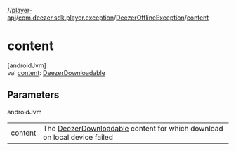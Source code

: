 //[player-api](../../../index.md)/[com.deezer.sdk.player.exception](../index.md)/[DeezerOfflineException](index.md)/[content](content.md)

# content

[androidJvm]\
val [content](content.md): [DeezerDownloadable](../../com.deezer.sdk.player.model/-deezer-downloadable/index.md)

## Parameters

androidJvm

| | |
|---|---|
| content | The [DeezerDownloadable](../../com.deezer.sdk.player.model/-deezer-downloadable/index.md) content for which download on local device failed |

